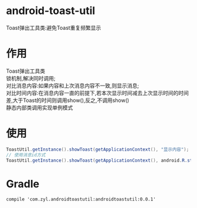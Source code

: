 # android-toast-util
Toast弹出工具类:避免Toast重复频繁显示

# 作用
Toast弹出工具类  
锁机制,解决同时调用;  
对比消息内容:如果内容和上次消息内容不一致,则显示消息;  
对比时间内容:在消息内容一直的前提下,若本次显示时间减去上次显示时间的时间差,大于Toast的时间则调用show(),反之,不调用show()  
静态内部类调用实现单例模式

# 使用
```Java
ToastUtil.getInstance().showToast(getApplicationContext(), "显示内容");
// 使用消息id方式
ToastUtil.getInstance().showToast(getApplicationContext(), android.R.string.ok);
```

# Gradle
```Gradle
compile 'com.zyl.androidtoastutil:androidtoastutil:0.0.1'
```
